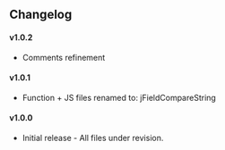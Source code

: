 ## Changelog


#### v1.0.2

* Comments refinement


#### v1.0.1

* Function + JS files renamed to: jFieldCompareString


#### v1.0.0

* Initial release - All files under revision.
